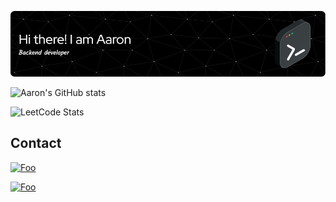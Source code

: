<div align="center">

![Header](./public/github-header-image.png)

</div>

![Aaron's GitHub stats](https://github-readme-stats.vercel.app/api?username=huynhtruongdyu&hide=contribs,prs&show_icons=true&theme=dark?ext=heatmap)

![LeetCode Stats](https://leetcode.card.workers.dev/huynhtruongdyu?theme=auto&font=baloo&extension=null)

## Contact

<a href="https://www.linkedin.com/in/huynhtruongdyu/" rel="linkedin" target="_blank">![Foo](https://img.shields.io/badge/linkedin-%230077B5.svg?style=for-the-badge&logo=linkedin&logoColor=white)</a>

<a href="mailto:huynhtruongdyu@gmail.com" rel="some text">![Foo](https://img.shields.io/badge/Gmail-D14836?style=for-the-badge&logo=gmail&logoColor=white)</a>
